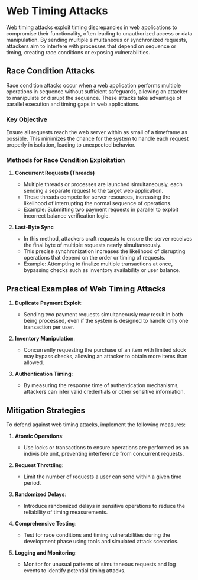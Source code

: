 # Web Timing Attacks

Web timing attacks exploit timing discrepancies in web applications to compromise their functionality, often leading to unauthorized access or data manipulation. By sending multiple simultaneous or synchronized requests, attackers aim to interfere with processes that depend on sequence or timing, creating race conditions or exposing vulnerabilities.

## Race Condition Attacks

Race condition attacks occur when a web application performs multiple operations in sequence without sufficient safeguards, allowing an attacker to manipulate or disrupt the sequence. These attacks take advantage of parallel execution and timing gaps in web applications.

### Key Objective

Ensure all requests reach the web server within as small of a timeframe as possible. This minimizes the chance for the system to handle each request properly in isolation, leading to unexpected behavior.

### Methods for Race Condition Exploitation

1. **Concurrent Requests (Threads)**
   - Multiple threads or processes are launched simultaneously, each sending a separate request to the target web application.
   - These threads compete for server resources, increasing the likelihood of interrupting the normal sequence of operations.
   - Example: Submitting two payment requests in parallel to exploit incorrect balance verification logic.

2. **Last-Byte Sync**
   - In this method, attackers craft requests to ensure the server receives the final byte of multiple requests nearly simultaneously.
   - This precise synchronization increases the likelihood of disrupting operations that depend on the order or timing of requests.
   - Example: Attempting to finalize multiple transactions at once, bypassing checks such as inventory availability or user balance.

## Practical Examples of Web Timing Attacks

1. **Duplicate Payment Exploit**:
   - Sending two payment requests simultaneously may result in both being processed, even if the system is designed to handle only one transaction per user.

2. **Inventory Manipulation**:
   - Concurrently requesting the purchase of an item with limited stock may bypass checks, allowing an attacker to obtain more items than allowed.

3. **Authentication Timing**:
   - By measuring the response time of authentication mechanisms, attackers can infer valid credentials or other sensitive information.

## Mitigation Strategies

To defend against web timing attacks, implement the following measures:

1. **Atomic Operations**:
   - Use locks or transactions to ensure operations are performed as an indivisible unit, preventing interference from concurrent requests.

2. **Request Throttling**:
   - Limit the number of requests a user can send within a given time period.

3. **Randomized Delays**:
   - Introduce randomized delays in sensitive operations to reduce the reliability of timing measurements.

4. **Comprehensive Testing**:
   - Test for race conditions and timing vulnerabilities during the development phase using tools and simulated attack scenarios.

5. **Logging and Monitoring**:
   - Monitor for unusual patterns of simultaneous requests and log events to identify potential timing attacks.
